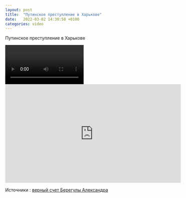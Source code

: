 ```yaml
---
layout: post
title:  "Путинское преступление в Харькове"
date:   2022-03-02 14:30:58 +0100
categories: video
---
```


Путинское преступление в Харькове


<video controls width="250">
    <source src="./assets/videos/Putin-crime-in-Kharkiv.webm"
            type="video/webm">
    <source src="./assets/videos/Putin-crime-in-Kharkiv.mp4"
            type="video/mp4">
    Sorry, your browser doesn't support embedded videos.
</video>

<iframe width="560" height="315" src="https://www.youtube.com/embed/YYJCODB0cLM" title="YouTube video player" frameborder="0" allow="accelerometer; autoplay; clipboard-write; encrypted-media; gyroscope; picture-in-picture" allowfullscreen></iframe>

Источники : <a href="https://twitter.com/nftsplanet/status/1499023547402002432">верный счет Берегулы Александра</a>